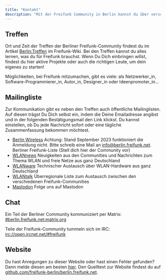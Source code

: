```yaml
---
title: "Kontakt"
description: "Mit der Freifunk Community in Berlin kannst du über verschiedene Wege in Kontakt treten. Bei gemeinsamen Treffen oder in unseren Chats und Mailinglisten."
---
```


## Treffen

Ort und Zeit der Treffen der Berliner Freifunk-Community findest du im Artikel [Berlin:Treffen](https://wiki.freifunk.net/Berlin:Treffen) im Freifunk-Wiki. Bei den Treffen kannst du alles lernen, was du für Freifunk brauchst. Wenn Du Dich einbringen willst, findest du hier aktive Projekte oder auch die richtigen Leute, um dein eigenes zu starten!

Möglichkeiten, bei Freifunk mitzumachen, gibt es viele: als Netzwerker_in, Software-Programmierer_in, Autor_in, Designer_in oder Ideenpromoter_in...

## Mailingliste

Zur Kommunikation gibt es neben den Treffen auch öffentliche Mailinglisten. Auf diesen trägst Du Dich selbst ein, indem die Deine Emailadresse angibst und in der folgenden Bestätigungsmail den Link klickst. Du kannst einstellen, ob Du jede Nachricht sofort oder eine tägliche Zusammenfassung bekommen möchtest.

* [Berlin Wireless](https://lists.berlin.freifunk.net/cgi-bin/mailman/listinfo/berlin) Achtung: Stand September 2023 funktioniert die Anmeldung nicht. Bitte schreib eine Mail an <info@berlin.freifunk.net>. Berliner Freifunk-Liste (Stell dich hier der Community vor)
* [WLANnews](https://lists.freifunk.net/mailman/listinfo/wlannews-freifunk.net) Neuigkeiten aus den Communities und Nachrichten zum Thema WLAN und freie Netze aus ganz Deutschland
* [WLANware](https://lists.freifunk.net/mailman/listinfo/wlanware-freifunk.net) Technischer Austausch über WLAN-Hardware aus ganz Deutschland
* [WLANtalk](https://lists.freifunk.net/mailman/listinfo/wlantalk-freifunk.net) Überregionale Liste zum Austausch zwischen den verschiedenen Freifunk-Communities
* [Mastodon](https://chaos.social/@freifunk_berlin) Folge uns auf Mastodon

## Chat

Ein Teil der Berliner Community kommuniziert per Matrix: [#berlin.freifunk.net:matrix.org](https://matrix.to/#/#berlin.freifunk.net:matrix.org)

Teile der Freifunk-Community tummeln sich im IRC: [irc://open.ircnet.net/#freifunk](irc://open.ircnet.net/#freifunk)

## Website

Du hast Anregungen zu dieser Website oder hast einen Fehler gefunden? Dann melde diesen am besten [hier](https://github.com/freifunk-berlin/berlin.freifunk.net/issues/new). Den Quelltext zur Website findest du auf [github.com/freifunk-berlin/berlin.freifunk.net](https://github.com/freifunk-berlin/berlin.freifunk.net).
